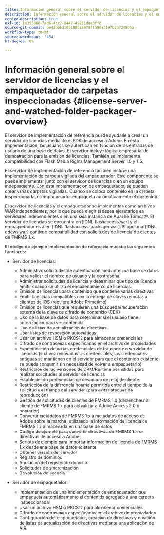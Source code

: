```yaml
---
title: Información general sobre el servidor de licencias y el empaquetador de carpetas inspeccionadas
description: Información general sobre el servidor de licencias y el empaquetador de carpetas inspeccionadas
copied-description: true
exl-id: 1a355068-7ad6-4cc2-8447-49251dae3ff8
source-git-commit: be43bbbd1051886c8979ff590a3197b2a7249b6a
workflow-type: tm+mt
source-wordcount: '454'
ht-degree: 0%

---
```


# Información general sobre el servidor de licencias y el empaquetador de carpetas inspeccionadas {#license-server-and-watched-folder-packager-overview}

El servidor de implementación de referencia puede ayudarle a crear un servidor de licencias mediante el SDK de acceso a Adobe. En esta implementación, los usuarios se autentican en función de las entradas de usuario de una base de datos. El servidor incluye lógica empresarial de demostración para la emisión de licencias. También se implementa compatibilidad con Flash Media Rights Management Server 1.0 y 1.5.

El servidor de implementación de referencia también incluye una implementación de carpeta vigilada del empaquetador. Este componente se puede implementar junto con el servidor de licencias o en un equipo independiente. Con esta implementación de empaquetador, se pueden crear varias carpetas vigiladas. Cuando se coloca contenido en la carpeta inspeccionada, el empaquetador empaqueta automáticamente el contenido.

El servidor de licencias y el empaquetador se implementan como archivos WAR independientes, por lo que puede elegir si desea ejecutarlos en servidores independientes o en una sola instancia de Apache Tomcat®. El servidor de licencias se encuentra en [!DNL flashaccess.war] y el empaquetador está en [!DNL flashaccess-packager.war]. El opcional [!DNL edcws.war] contiene compatibilidad con solicitudes de licencia de clientes de FMRMS 1.x.

El código de ejemplo Implementación de referencia muestra las siguientes funciones:

* Servidor de licencias:

   * Administrar solicitudes de autenticación mediante una base de datos para validar el nombre de usuario y la contraseña
   * Administrar solicitudes de licencia y determinar qué tipo de licencia emitir cuando se utiliza el encadenamiento de licencias.
   * Emisión de licencias para contenido que contiene varias directivas
   * Emitir licencias compatibles con la entrega de claves remotas a clientes de iOS (requiere Adobe Primetime)
   * Emisión de licencias que requieren una búsqueda/recuperación externa de la clave de cifrado de contenido (CEK)
   * Uso de la base de datos para determinar si el usuario tiene autorización para ver contenido
   * Uso de listas de actualización de directivas
   * Usar listas de revocación automáticas
   * Usar un archivo HSM o PKCS12 para almacenar credenciales
   * Cifrado de contraseñas especificadas en el archivo de propiedades
   * Especificación de varias credenciales de transporte o servidor de licencias (una vez renovadas las credenciales, las credenciales antiguas se mantienen en el servidor para que el contenido existente se pueda consumir sin necesidad de volver a empaquetarlo)
   * Restricción de las versiones de DRM/Runtime permitidas para realizar solicitudes al servidor de licencias
   * Estableciendo preferencias de devanado de reloj de cliente
   * Restricción de la diferencia horaria permitida entre el tiempo de la solicitud y el tiempo del servidor (para evitar ataques de reproducción)
   * Gestión de solicitudes de clientes de FMRMS 1.x (déclencheur al cliente de FMRMS 1.x para actualizar a Adobe Access 2.0 o posterior)
   * Convertir metadatos de FMRMS 1.x a metadatos de acceso de Adobe sobre la marcha, utilizando la información de licencia de FMRMS 1.x almacenada en una base de datos
   * Código de ejemplo para convertir directivas de FMRMS 1.x en directivas de acceso a Adobe
   * Scripts de ejemplo para importar información de licencia de FMRMS 1.x desde una base de datos existente
   * Obtener versión del servidor
   * Registro de dominios
   * Anulación del registro de dominio
   * Solicitudes de sincronización
   * Devolución de licencia

* Servidor de empaquetador:

   * Implementación de una implementación de empaquetador que empaqueta automáticamente el contenido agregado a una carpeta inspeccionada
   * Usar un archivo HSM o PKCS12 para almacenar credenciales
   * Cifrado de contraseñas especificadas en el archivo de propiedades
   * Configuración del empaquetador, creación de directivas y creación de listas de actualización de directivas mediante una aplicación de AIR
